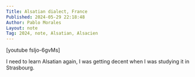 ```yaml
---
Title: Alsatian dialect, France
Published: 2024-05-29 22:18:48
Author: Pablo Morales
Layout: note
Tag: 2024, note, Alsatian, Alsacien
---
```

<div class="video-container" markdown="1">
[youtube fsljo-6gvMs]
</div>

I need to learn Alsatian again, I was getting decent when I was studying it in Strasbourg.
